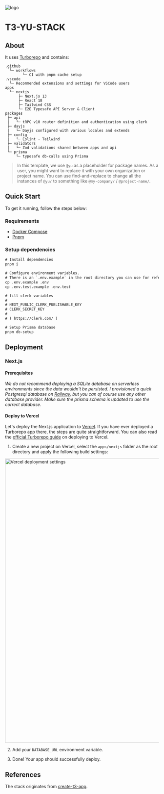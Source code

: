 ![logo](https://jornadayu.com/wp-content/uploads/2022/03/cropped-favicon-yu-32x32.png)

# T3-YU-STACK

## About

It uses [Turborepo](https://turborepo.org/) and contains:

```
.github
  └─ workflows
        └─ CI with pnpm cache setup
.vscode
  └─ Recommended extensions and settings for VSCode users
apps
  └─ nextjs
      ├─ Next.js 13
      ├─ React 18
      ├─ Tailwind CSS
      └─ E2E Typesafe API Server & Client
packages
 ├─ api
 |   └─ tRPC v10 router definition and authentication using clerk
 ├─ dayjs
 |   └─ Dayjs configured with various locales and extends
 ├─ config
 |   └─ Eslint - Tailwind
 ├─ validators
 |   └─ Zod validations shared between apps and api
 └─ prisma
     └─ typesafe db-calls using Prisma
```

> In this template, we use `@yu` as a placeholder for package names. As a user, you might want to replace it with your own organization or project name. You can use find-and-replace to change all the instances of `@yu/` to something like `@my-company/` / `@project-name/`.

## Quick Start

To get it running, follow the steps below:

### Requirements

- [Docker Compose](https://docs.docker.com/engine/install/)
- [Pnpm](https://pnpm.io/pt/installation)

### Setup dependencies

```diff
# Install dependencies
pnpm i

# Configure environment variables.
# There is an `.env.example` in the root directory you can use for reference
cp .env.example .env
cp .env.test.example .env.test

# fill clerk variables
#
# NEXT_PUBLIC_CLERK_PUBLISHABLE_KEY
# CLERK_SECRET_KEY
#
# ( https://clerk.com/ )

# Setup Prisma database
pnpm db-setup
```

## Deployment

### Next.js

#### Prerequisites

_We do not recommend deploying a SQLite database on serverless environments since the data wouldn't be persisted. I provisioned a quick Postgresql database on [Railway](https://railway.app), but you can of course use any other database provider. Make sure the prisma schema is updated to use the correct database._

#### Deploy to Vercel

Let's deploy the Next.js application to [Vercel](https://vercel.com/). If you have ever deployed a Turborepo app there, the steps are quite straightforward. You can also read the [official Turborepo guide](https://vercel.com/docs/concepts/monorepos/turborepo) on deploying to Vercel.

1. Create a new project on Vercel, select the `apps/nextjs` folder as the root directory and apply the following build settings:

<img width="927" alt="Vercel deployment settings" src="https://user-images.githubusercontent.com/11340449/201974887-b6403a32-5570-4ce6-b146-c486c0dbd244.png">

2. Add your `DATABASE_URL` environment variable.

3. Done! Your app should successfully deploy.

## References

The stack originates from [create-t3-app](https://github.com/t3-oss/create-t3-app).
